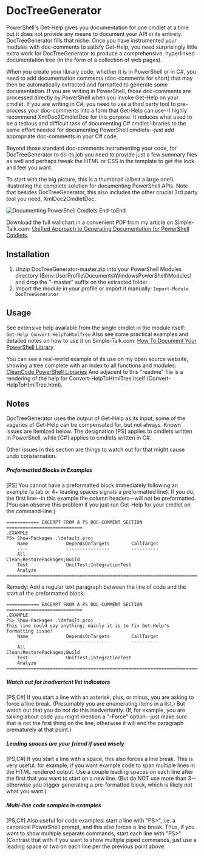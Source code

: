 DocTreeGenerator
=======

PowerShell's Get-Help gives you documentation for one cmdlet at a time but it does not provide any means to document your API in its entirety.
DocTreeGenerator fills that niche.
Once you have instrumented your modules with doc-comments to satisfy Get-Help,
you need surprisingly little extra work for DocTreeGenerator
to produce a comprehensive, hyperlinked documentation tree (in the form of a collection of web pages).

When you create your library code, whether it is in PowerShell or in C#, you need
to add documentation comments (doc-comments for short)
that may then be automatically extracted and formatted to generate some documentation.
If you are writing in PowerShell, those doc-comments are processed directly
by PowerShell when you invoke Get-Help on your cmdlet.
If you are writing in C#, you need to use a third party tool to pre-process
your doc-comments into a form that Get-Help can use--I highly recommend
XmlDoc2CmdletDoc for this purpose.
It reduces what used to be a tedious and difficult task of documenting C# cmdlet
libraries to the same effort needed for documenting PowerShell cmdlets--just
add appropriate doc-comments in your C# code.

Beyond those standard doc-comments instrumenting your code, for DocTreeGenerator
to do its job you need to provide just a few summary files as well
and perhaps tweak the HTML or CSS in the template to get the look and feel you want.

To start with the big picture, this is a thumbnail (albeit a large one!) illustrating the complete solution for documenting PowerShell APIs. Note that besides DocTreeGenerator, this also includes the other crucial 3rd party tool you need, XmlDoc2CmdletDoc.

![Documenting PowerShell Cmdlets End-toEnd](https://cloud.githubusercontent.com/assets/6817500/15099546/ce32bbd0-150c-11e6-9417-cbeb335a6f94.jpg)

Download the full wallchart in a convenient PDF from my article on Simple-Talk.com: [Unified Approach to Generating Documentation for PowerShell Cmdlets](https://www.simple-talk.com/sysadmin/powershell/unified-approach-to-generating-documentation-for-powershell-cmdlets/).


Installation
----------
1. Unzip DocTreeGenerator-master.zip into your PowerShell Modules directory ($env:UserProfile\Documents\WindowsPowerShell\Modules) and drop the "-master" suffix on the extracted folder.
2. Import the module in your profile or import it manually: `Import-Module DocTreeGenerator`

Usage
----------
See extensive help available from the single cmdlet in the module itself: `Get-Help Convert-HelpToHtmlTree`
Also see some practical examples and detailed notes on how to use it
on Simple-Talk.com: [How To Document Your PowerShell Library](https://www.simple-talk.com/sysadmin/powershell/how-to-document-your-powershell-library/)

You can see a real-world example of its use on my open source website, showing a tree complete with an index to all functions and modules:
[CleanCode PowerShell Libraries](http://cleancode.sourceforge.net/api/powershell/)
And adjacent to this "readme" file is a rendering of the help for Convert-HelpToHtmlTree itself (Convert-HelpToHtmlTree.html).

Notes
----------
DocTreeGenerator uses the output of Get-Help as its input; some of the vagaries of Get-Help can be compensated for, but not always. Known issues are itemized below. The designation [PS] applies to cmdlets written in PowerShell, while [C#] applies to cmdlets written in C#.

Other issues in this section are things to watch out for that might cause undo consternation.

##### Preformatted Blocks in Examples
[PS] You cannot have a preformatted block immediately following an example (a tab or 4+ leading spaces signals a preformatted line). If you do, the first line--in this example the column headers--will not be preformatted.
(You can observe this problem if you just run Get-Help for your cmdlet on the command-line.)

```
============ EXCERPT FROM A PS DOC-COMMENT SECTION ============================
.EXAMPLE
PS> Show-Packages .\default.proj
	Name              DependsOnTargets        CallTarget
	----              ----------------        ----------
	All                                       Clean;RestorePackages;Build
	Test              UnitTest;IntegrationTest
	Analyze
===============================================================================
```

Remedy:
Add a regular text paragraph between the line of code and the start of the preformatted block:
```
============ EXCERPT FROM A PS DOC-COMMENT SECTION ============================
.EXAMPLE
PS> Show-Packages .\default.proj
This line could say anything; mainly it is to fix Get-Help's formatting issue!
	Name              DependsOnTargets        CallTarget
	----              ----------------        ----------
	All                                       Clean;RestorePackages;Build
	Test              UnitTest;IntegrationTest
	Analyze
===============================================================================
```

##### Watch out for inadvertent list indicators
[PS,C#] If you start a line with an asterisk, plus, or minus, you are asking to force a line break. (Presumably you are enumerating items in a list.) But watch out that you do not do this inadvertantly. (If, for example, you are talking about code you might mention a "-Force" option--just make sure that is not the first thing on the line, otherwise it will end the paragraph prematurely at that point.)

##### Leading spaces are your friend if used wisely
[PS,C#] If you start a line with a space, this also forces a line break. This is very useful, for example, if you want example code to span multiple lines in the HTML rendered output. Use a couple leading spaces on each line after the first that you want to start on a new line. (But do NOT use more than 3--otherwise you trigger generating a pre-formatted block, which is likely not what you want.)

##### Multi-line code samples in examples
[PS,C#] Also useful for code examples: start a line with "PS>", i.e. a canonical PowerShell prompt, and this also forces a line break. Thus, if you want to show multiple separate commands, start each line with "PS>". (Contrast that with if you want to show multiple piped commands, just use a leading space or two on each line per the previous point above.
